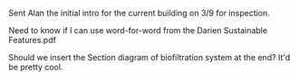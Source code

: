 Sent Alan the initial intro for the current building on 3/9 for inspection. 

Need to know if I can use word-for-word from the Darien Sustainable Features.pdf

Should we insert the Section diagram of biofiltration system at the end? It'd be pretty cool. 
